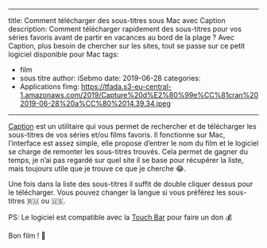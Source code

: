
---
title: Comment télécharger des sous-titres sous Mac avec Caption
description: Comment télécharger rapidement des sous-titres pour vos séries favoris avant de partir en vacances au bord de la plage ? Avec Caption, plus besoin de chercher sur les sites, tout se passe sur ce petit logiciel disponible pour Mac
tags: 
- film
- sous titre
author: iSebmo
date: 2019-06-28
categories: 
- Applications
fimg: https://tfada.s3-eu-central-1.amazonaws.com/2019/Capture%20d%E2%80%99e%CC%81cran%202019-06-28%20a%CC%80%2014.39.34.jpeg
---

[Caption](https://getcaption.co) est un utilitaire qui vous permet de rechercher et de télécharger les sous-titres de vos séries et/ou films favoris. Il fonctionne sur Mac, l’interface est assez simple, elle propose d’entrer le nom du film et le logiciel se charge de remonter les sous-titres trouvés. Cela permet de gagner du temps, je n’ai pas regardé sur quel site il se base pour récupérer la liste, mais toujours utile que je trouve ce que je cherche 😂.

Une fois dans la liste des sous-titres il suffit de double cliquer dessus pour le télécharger. 
Vous pouvez changer la langue si vous préférez les sous-titres 🇷🇺 ou 🇺🇸.

PS: Le logiciel est compatible avec la [Touch Bar](https://tfada.fr/am%C3%A9liorez-la-touch-bar-avec-bettertouchtool/) pour faire un don 💰 

Bon film ! 🍿 